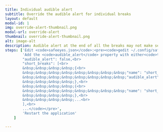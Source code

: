 ```yaml
---
title: Individual audible alert
subtitle: Override the audible alert for individual breaks
layout: default
modal-id: 1
img: override-alert-thumbnail.png
modal-url: override-alert
thumbnail: override-alert-thumbnail.png
alt: image-alt
description: Audible alert at the end of all the breaks may not make sense. You can enable or disable audible alert for selected breaks only.
steps: ['Edit <code>safeeyes.json</code>:<pre><code>gedit ~/.config/safeeyes/safeeyes.json</code></pre>',
		'Add the <code>audible_alert</code> property with either<code>true</code> or <code>false</code> value to the desired breaks to override the default option: <pre><code>...<br>
		"audible_alert": false,<br>
		"short_breaks": [<br>
		&nbsp;&nbsp;&nbsp;&nbsp;{<br>
		&nbsp;&nbsp;&nbsp;&nbsp;&nbsp;&nbsp;&nbsp;&nbsp;"name": "short_break_close_eyes",<br>
		&nbsp;&nbsp;&nbsp;&nbsp;&nbsp;&nbsp;&nbsp;&nbsp;"audible_alert": true,<br>
		&nbsp;&nbsp;&nbsp;&nbsp;},<br>
		&nbsp;&nbsp;&nbsp;&nbsp;{<br>
		&nbsp;&nbsp;&nbsp;&nbsp;&nbsp;&nbsp;&nbsp;&nbsp;"name": "short_break_roll_eyes"<br>
		&nbsp;&nbsp;&nbsp;&nbsp;},<br>
		&nbsp;&nbsp;&nbsp;&nbsp;...<br>
		],<br>
		...</code></pre>',
		'Restart the application'
	]

---
```

